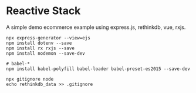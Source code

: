 # Reactive Stack

A simple demo ecommerce example using express.js, rethinkdb, vue, rxjs.

```
npx express-generator --view=ejs
npm install dotenv --save
npm install rx rxjs --save
npm install nodemon --save-dev

# babel-*
npm install babel-polyfill babel-loader babel-preset-es2015 --save-dev
```

```
npx gitignore node
echo rethinkdb_data >> .gitignore
```
